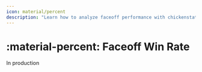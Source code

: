 ```yaml
---
icon: material/percent
description: "Learn how to analyze faceoff performance with chickenstats"
---
```


# :material-percent: **Faceoff Win Rate**

In production